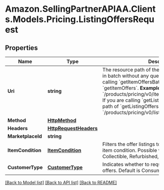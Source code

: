 # Amazon.SellingPartnerAPIAA.Clients.Models.Pricing.ListingOffersRequest
## Properties

Name | Type | Description | Notes
------------ | ------------- | ------------- | -------------
**Uri** | **string** | The resource path of the operation you are calling in batch without any query parameters.  If you are calling &#x60;getItemOffersBatch&#x60;, supply the path of &#x60;getItemOffers&#x60;.  **Example:** &#x60;/products/pricing/v0/items/B000P6Q7MY/offers&#x60;  If you are calling &#x60;getListingOffersBatch&#x60;, supply the path of &#x60;getListingOffers&#x60;.  **Example:** &#x60;/products/pricing/v0/listings/B000P6Q7MY/offers&#x60; | 
**Method** | [**HttpMethod**](HttpMethod.md) |  | 
**Headers** | [**HttpRequestHeaders**](HttpRequestHeaders.md) |  | [optional] 
**MarketplaceId** | **string** |  | 
**ItemCondition** | [**ItemCondition**](ItemCondition.md) | Filters the offer listings to be considered based on item condition. Possible values: New, Used, Collectible, Refurbished, Club. | 
**CustomerType** | [**CustomerType**](CustomerType.md) | Indicates whether to request Consumer or Business offers. Default is Consumer. | [optional] 

[[Back to Model list]](../README.md#documentation-for-models) [[Back to API list]](../README.md#documentation-for-api-endpoints) [[Back to README]](../README.md)

